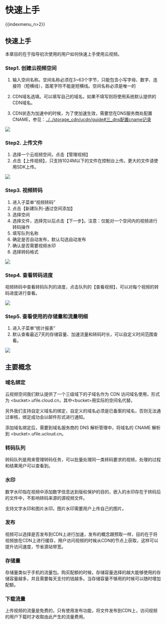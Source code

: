 # 快速上手

{{indexmenu_n>2}}

## 快速上手

本章目的在于指导初次使用的用户如何快速上手使用云视频。

### Step1. 创建云视频空间

1.  输入空间名称。空间名称必须在3\~63个字节，只能包含小写字母、数字、连接符（短横线），首尾字符不能是短横线。空间名称必须是唯一的



1.  CDN域名选填。可以填写自己的域名，如果不填写则将使用系统默认提供的CDN域名。



1.  CDN状态为加速中的时候，为了使加速生效，需要您在DNS服务商处配置CNAME，参见：[../../storage\_cdn/ucdn/guide\#三\_dns配置cname记录](..//../storage_cdn/ucdn/guide#三_dns配置cname记录)

![](/images/create-space.png)

### Step2. 上传文件

1.  选择一个云视频空间，点击【管理视频】
2.  点击【上传视频】，只支持1024M以下的文件在控制台上传。更大的文件请使用SDK上传。

![](/images/upload.png)

### Step3. 视频转码

1.  进入子菜单“视频转码”
2.  点击【新建队列-通过空间添加】
3.  选择空间
4.  选择文件，选择完以后点击【下一步】。注意：仅能对一个空间内的视频进行转码操作
5.  填写队列名称
6.  确定是否自动发布，默认勾选自动发布
7.  确认是否需要视频水印
8.  选择转码格式

![](/images/queue.png)

### Step4. 查看转码进度

视频转码中查看转码队列的进度，点击队列的【查看视频】，可以对每个视频的转码进度进行查看。

![](/images/process.png)

### Step5. 查看使用的存储量和流量明细

1.  进入子菜单“统计报表”
2.  默认查看最近7天的存储容量、加速流量和转码时长，可以自定义时间范围查看。

![](/images/report.png)

## 主要概念

### 域名绑定

云视频空间我们默认提供了一个三级域下的子域名作为 CDN 访问域名使用，形式为
\<bucket\>.ufile.cloud.cn，其中\<bucket\>用实际的空间名代替。

另外我们支持自定义域名的绑定，自定义的域名必须是已备案的域名，否则无法通过审核，绑定成功会以邮件形式进行通知。

添加域名绑定后，需要到域名服务商的 DNS 解析管理中，将域名的 CNAME 解析到 \<bucket\>.ufile.ucloud.cn。

### 转码队列

转码队列是用来管理转码任务，可以批量处理同一类转码要求的视频，处理的过程和结果用户可以查看到。

### 水印

数字水印指在视频中添加数字信息达到版权保护的目的，嵌入的水印存在于转码后的文件中，不影响转码来源的源视频文件。

支持文字水印和图片水印。图片水印需要用户上传自己的图片。

### 发布

视频可以选择是否发布到CDN上进行加速，发布的概念跟预取一样，目的在于将视频放在CDN上进行缓存，用户访问视频的时候从CDN的节点上获取，这样可以提升访问速度，节省源站带宽。

### 存储量

存储量类似于手机的流量包。购买配额的时候，存储容量选择的越大能够使用的存储容量越多，并且需要每天支付的钱越多。当存储容量不够用的时候可以随时增加配额。

### 下载流量

上传视频的流量是免费的，只有使用发布功能，将文件发布到CDN上，访问视频的用户下载时才收取由此产生的流量费用。
